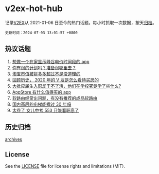 # v2ex-hot-hub

 记录[V2EX](https://www.v2ex.com/)从 2021-01-06 日至今的热门话题。每小时抓取一次数据，按天[归档](archives)。

`更新时间：2024-07-03 13:01:57 +0800`

## 热议话题

1. [想做一个在家显示峰谷电价时间段的 app](https://www.v2ex.com/t/1054219)
1. [你有润的计划吗？准备润哪里去？](https://www.v2ex.com/t/1054411)
1. [淘宝市值被拼多多超过不是没道理的](https://www.v2ex.com/t/1054218)
1. [回顾历史， 2020 年的 V 友是怎么看待买房的](https://www.v2ex.com/t/1054278)
1. [大批应届生入职却干不了活，他们在学校究竟学了些什么?](https://www.v2ex.com/t/1054421)
1. [AppStore 有什么值得买的 app](https://www.v2ex.com/t/1054231)
1. [软路由经常出问题，有没有推荐的成品软路由](https://www.v2ex.com/t/1054217)
1. [国内高层的电梯能撑过 30 年吗](https://www.v2ex.com/t/1054241)
1. [太卷了 女儿中考 553 只能看职高了](https://www.v2ex.com/t/1054341)

## 历史归档

[archives](archives)

## License

See the [LICENSE](LICENSE) file for license rights and limitations (MIT).
